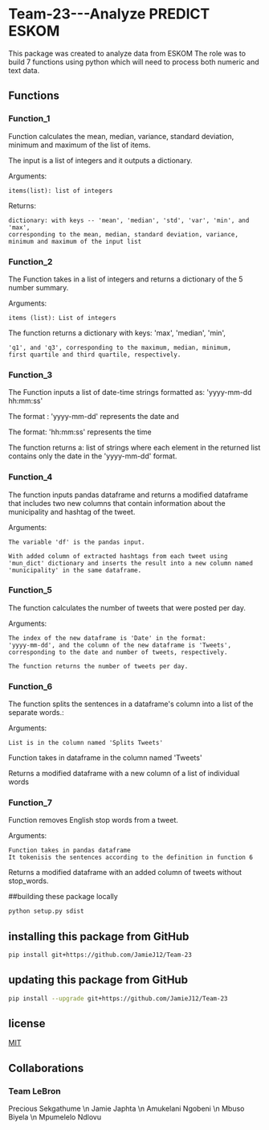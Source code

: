 # Team-23---Analyze PREDICT ESKOM
This package was created to analyze data from ESKOM
The role was to build 7 functions using python which will need to process both numeric and text data.

## Functions

### Function_1
  Function calculates the mean, median, variance, standard deviation,
  minimum and maximum of the list of items.

  The input is a list of integers and it outputs a dictionary.

  Arguments:

    items(list): list of integers

  Returns:

    dictionary: with keys -- 'mean', 'median', 'std', 'var', 'min', and 'max',
    corresponding to the mean, median, standard deviation, variance,
    minimum and maximum of the input list


### Function_2
  The Function takes in a list of integers and returns a dictionary
  of the 5 number summary.

  Arguments:

    items (list): List of integers

  The function returns a dictionary with keys: 'max', 'median', 'min',

    'q1', and 'q3', corresponding to the maximum, median, minimum,
    first quartile and third quartile, respectively.


### Function_3
  The Function inputs a list of date-time strings formatted as:
  'yyyy-mm-dd hh:mm:ss'

  The format : 'yyyy-mm-dd' represents the date and

  The format: 'hh:mm:ss' represents the time

  The function returns a:
  list of strings where each element in the returned list contains
  only the date in the 'yyyy-mm-dd' format.



### Function_4
  The function inputs pandas dataframe and returns a modified dataframe that includes two new columns that contain information about the municipality and hashtag of the tweet.


  Arguments:

    The variable 'df' is the pandas input.

    With added column of extracted hashtags from each tweet using 'mun_dict' dictionary and inserts the result into a new column named 'municipality' in the same dataframe.


### Function_5
  The function calculates the number of tweets that were posted per day.

  Arguments:

    The index of the new dataframe is 'Date' in the format:
    'yyyy-mm-dd', and the column of the new dataframe is 'Tweets', corresponding to the date and number of tweets, respectively.

    The function returns the number of tweets per day.



### Function_6
  The function splits the sentences in a dataframe's column into a list of the separate words.:

  Arguments:

    List is in the column named 'Splits Tweets'

  Function takes in dataframe in the column named 'Tweets'


  Returns a modified dataframe with a new column of a list of individual words


### Function_7
  Function removes English stop words from a tweet.

  Arguments:

    Function takes in pandas dataframe
    It tokenisis the sentences according to the definition in function 6


  Returns a modified dataframe with an added column of tweets without stop_words.




##building these package locally
```bash
python setup.py sdist
```

## installing this package from GitHub
```bash
pip install git+https://github.com/JamieJ12/Team-23
```
## updating this package from GitHub
```bash
pip install --upgrade git+https://github.com/JamieJ12/Team-23
```
## license
[MIT](https://choosealicense.com/licenses/mit/)

## Collaborations
### Team LeBron
Precious Sekgathume \n
Jamie Japhta \n
Amukelani Ngobeni \n
Mbuso Biyela \n
Mpumelelo Ndlovu
